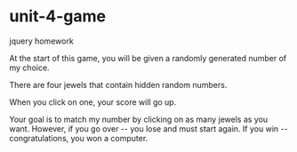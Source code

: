 # unit-4-game
jquery homework


At the start of this game, you will be given a randomly generated number of my choice.

There are four jewels that contain hidden random numbers.

When you click on one, your score will go up.

Your goal is to match my number by clicking on as many jewels as you want. 
However, if you go over -- you lose and must start again. 
If you win -- congratulations, you won a computer.